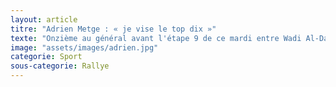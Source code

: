```yaml
---
layout: article
titre: "Adrien Metge : « je vise le top dix »"
texte: "Onzième au général avant l'étape 9 de ce mardi entre Wadi Al-Dawasir et Haradh, le pilote Sherco Adrien Metge est le meilleur français de cette 42e édition. « Le 5 janvier, vous avez pris le départ à Djeddah à la dernière minute, à la place de votre frère Michael, blessé à un genou. Comment vivez-vous ce Dakar ? Tout d'abord, je tenais à dire que c'est un peu difficile de parler de soi maintenant vu les circonstances (disparation de Paulo Gonçalves). Mais il faut essayer de se reconcentrer parce que le rallye continue. Il faut essayer de finir pour toute l'équipe. Pour l'instant, je suis régulier tous les jours, je fais plutôt une bonne performance. Je vais faire en sorte que ça dure jusqu'au bout. C'est un rallye exigeant, avec beaucoup de kilomètres et des étapes rapides. Il faut parfois lâcher un peu pour amener les roues jusqu'à la fin. C'est un Dakar où la gestion est importante."
image: "assets/images/adrien.jpg"
categorie: Sport
sous-categorie: Rallye
---
```

